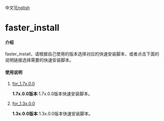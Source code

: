 中文|[English](README_EN.md)

# faster_install

#### 介绍

faster_install，请根据自己使用的版本选择对应的快速安装脚本，或者点击下面的说明链接选择需要的快速安装脚本。

#### 使用说明

1. [for_1.7x.0.0](https://github.com/Huawei-Ascend/tools/tree/master/faster_install/for_1.7x.0.0)

   **1.7x.0.0版本**:1.7x.0.0版本快速安装脚本。

2. [for_1.3x.0.0](https://github.com/Huawei-Ascend/tools/tree/master/faster_install/for_1.3x.0.0)

   **1.3x.0.0版本**:1.3x.0.0版本快速安装脚本。